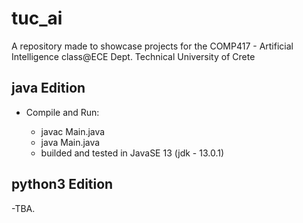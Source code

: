 # tuc_ai
A repository made to showcase projects for the COMP417 - Artificial Intelligence class@ECE Dept. Technical University of Crete

## java Edition

- Compile and Run:

  - javac Main.java
  - java Main.java
  - builded and tested in JavaSE 13 (jdk - 13.0.1)
  
## python3 Edition

-TBA.
